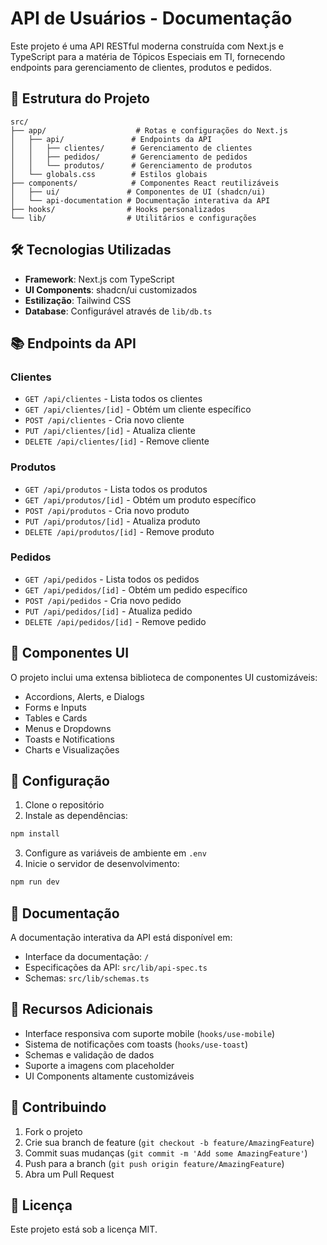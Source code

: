 # API de Usuários - Documentação

Este projeto é uma API RESTful moderna construída com Next.js e TypeScript para a matéria de Tópicos Especiais em TI, fornecendo endpoints para gerenciamento de clientes, produtos e pedidos.

## 🚀 Estrutura do Projeto

```
src/
├── app/                    # Rotas e configurações do Next.js
│   ├── api/               # Endpoints da API
│   │   ├── clientes/      # Gerenciamento de clientes
│   │   ├── pedidos/       # Gerenciamento de pedidos
│   │   └── produtos/      # Gerenciamento de produtos
│   └── globals.css        # Estilos globais
├── components/            # Componentes React reutilizáveis
│   ├── ui/               # Componentes de UI (shadcn/ui)
│   └── api-documentation # Documentação interativa da API
├── hooks/                # Hooks personalizados
└── lib/                  # Utilitários e configurações
```

## 🛠️ Tecnologias Utilizadas

- **Framework**: Next.js com TypeScript
- **UI Components**: shadcn/ui customizados
- **Estilização**: Tailwind CSS
- **Database**: Configurável através de `lib/db.ts`

## 📚 Endpoints da API

### Clientes
- `GET /api/clientes` - Lista todos os clientes
- `GET /api/clientes/[id]` - Obtém um cliente específico
- `POST /api/clientes` - Cria novo cliente
- `PUT /api/clientes/[id]` - Atualiza cliente
- `DELETE /api/clientes/[id]` - Remove cliente

### Produtos
- `GET /api/produtos` - Lista todos os produtos
- `GET /api/produtos/[id]` - Obtém um produto específico
- `POST /api/produtos` - Cria novo produto
- `PUT /api/produtos/[id]` - Atualiza produto
- `DELETE /api/produtos/[id]` - Remove produto

### Pedidos
- `GET /api/pedidos` - Lista todos os pedidos
- `GET /api/pedidos/[id]` - Obtém um pedido específico
- `POST /api/pedidos` - Cria novo pedido
- `PUT /api/pedidos/[id]` - Atualiza pedido
- `DELETE /api/pedidos/[id]` - Remove pedido

## 🎨 Componentes UI

O projeto inclui uma extensa biblioteca de componentes UI customizáveis:
- Accordions, Alerts, e Dialogs
- Forms e Inputs
- Tables e Cards
- Menus e Dropdowns
- Toasts e Notifications
- Charts e Visualizações

## 🔧 Configuração

1. Clone o repositório
2. Instale as dependências:
```bash
npm install
```
3. Configure as variáveis de ambiente em `.env`
4. Inicie o servidor de desenvolvimento:
```bash
npm run dev
```

## 📖 Documentação

A documentação interativa da API está disponível em:
- Interface da documentação: `/`
- Especificações da API: `src/lib/api-spec.ts`
- Schemas: `src/lib/schemas.ts`

## 💼 Recursos Adicionais

- Interface responsiva com suporte mobile (`hooks/use-mobile`)
- Sistema de notificações com toasts (`hooks/use-toast`)
- Schemas e validação de dados
- Suporte a imagens com placeholder
- UI Components altamente customizáveis

## 🤝 Contribuindo

1. Fork o projeto
2. Crie sua branch de feature (`git checkout -b feature/AmazingFeature`)
3. Commit suas mudanças (`git commit -m 'Add some AmazingFeature'`)
4. Push para a branch (`git push origin feature/AmazingFeature`)
5. Abra um Pull Request

## 📝 Licença

Este projeto está sob a licença MIT.